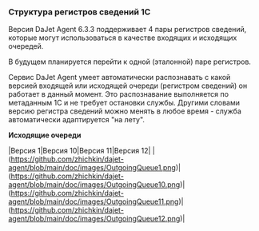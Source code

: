 ### Структура регистров сведений 1С

Версия DaJet Agent 6.3.3 поддерживает 4 пары регистров сведений,
которые могут использоваться в качестве входящих и исходящих очередей.

В будущем планируется перейти к одной (эталонной) паре регистров.

Сервис DaJet Agent умеет автоматически распознавать с какой версией
входящей или исходящей очереди (регистром сведений) он работает в данный момент.
Это распознавание выполняется по метаданным 1С и не требует остановки службы.
Другими словами версию регистра сведений можно менять в любое время - служба автоматически
адаптируется "на лету".

**Исходящие очереди**

|Версия 1|Версия 10|Версия 11|Версия 12|
|(https://github.com/zhichkin/dajet-agent/blob/main/doc/images/OutgoingQueue1.png)|(https://github.com/zhichkin/dajet-agent/blob/main/doc/images/OutgoingQueue10.png)|(https://github.com/zhichkin/dajet-agent/blob/main/doc/images/OutgoingQueue11.png)|(https://github.com/zhichkin/dajet-agent/blob/main/doc/images/OutgoingQueue12.png)|

